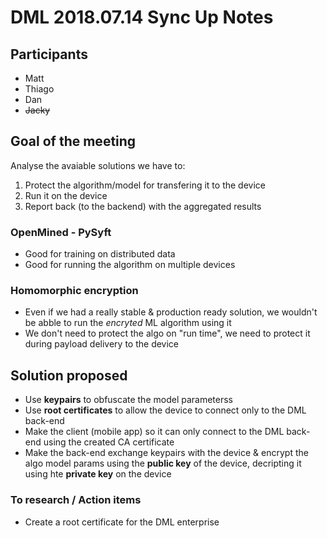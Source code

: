 # DML 2018.07.14 Sync Up Notes

## Participants

* Matt
* Thiago
* Dan
* ~~Jacky~~

## Goal of the meeting

Analyse the avaiable solutions we have to:

1. Protect the algorithm/model for transfering it to the device
2. Run it on the device
3. Report back (to the backend) with the aggregated results

### OpenMined - PySyft

* Good for training on distributed data
* Good for running the algorithm on multiple devices

### Homomorphic encryption

* Even if we had a really stable & production ready solution, we wouldn't be abble to run the *encryted* ML algorithm using it
* We don't need to protect the algo on "run time", we need to protect it during payload delivery to the device

## Solution proposed

* Use **keypairs** to obfuscate the model parameterss
* Use **root certificates** to allow the device to connect only to the DML back-end
* Make the client (mobile app) so it can only connect to the DML back-end using the created CA certificate
* Make the back-end exchange keypairs with the device & encrypt the algo model params using the **public key** of the device, decripting it using hte **private key** on the device

### To research / Action items

* Create a root certificate for the DML enterprise
